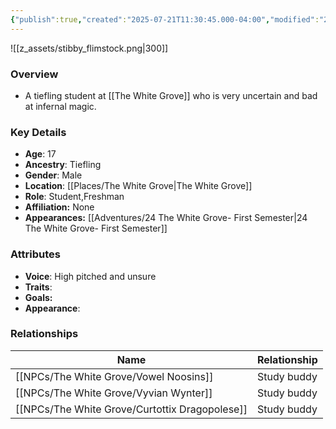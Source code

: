 ```yaml
---
{"publish":true,"created":"2025-07-21T11:30:45.000-04:00","modified":"2025-10-09T15:37:17.402-04:00","published":"2025-10-09T15:37:17.402-04:00","cssclasses":"","Age":"17","Ancestry":"Tiefling","Gender":"Male","Location":["[[Places/The White Grove]]"],"Role":["Student","Freshman"],"Affiliation":["None"],"Appearances":["[[24 The White Grove- First Semester]]"]}
---
```



![[z_assets/stibby_flimstock.png|300]]

### Overview
- A tiefling student at [[The White Grove]] who is very uncertain and bad at infernal magic.

### Key Details
- **Age**: 17
- **Ancestry**: Tiefling
- **Gender**: Male
- **Location**: [[Places/The White Grove\|The White Grove]]
- **Role**: Student,Freshman
- **Affiliation:** None
- **Appearances:** [[Adventures/24 The White Grove- First Semester\|24 The White Grove- First Semester]]

### Attributes
- **Voice**: High pitched and unsure
- **Traits**: 
- **Goals:** 
- **Appearance**: 

### Relationships

| Name                      | Relationship |
| ------------------------- | ------------ |
| [[NPCs/The White Grove/Vowel Noosins]]         | Study buddy  |
| [[NPCs/The White Grove/Vyvian Wynter]]         | Study buddy  |
| [[NPCs/The White Grove/Curtottix Dragopolese]] | Study buddy  |

